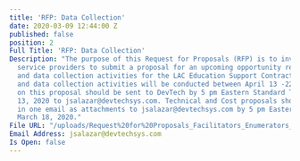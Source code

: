 ```yaml
---
title: 'RFP: Data Collection'
date: 2020-03-09 12:44:00 Z
published: false
position: 2
Full Title: 'RFP: Data Collection'
Description: "The purpose of this Request for Proposals (RFP) is to invite prospective
  service providers to submit a proposal for an upcoming opportunity requiring facilitation
  and data collection activities for the LAC Education Support Contract. Facilitation
  and data collection activities will be conducted between April 13 -22, 2020. \n\nQuestions
  on this proposal should be sent to DevTech by 5 pm Eastern Standard Time on March
  13, 2020 to jsalazar@devtechsys.com. Technical and Cost proposals should be submitted
  in one email as attachments to jsalazar@devtechsys.com by 5 pm Easter Standard  on
  March 18, 2020."
File URL: "/uploads/Request%20for%20Proposals_Facilitators_Enumerators_Data%20Entry_3.6.2020.docx"
Email Address: jsalazar@devtechsys.com
Is Open: false
---
```


